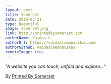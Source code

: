 ```yaml
---
layout: post
title: Somerset
date: 2016-03-21
type: Beautiful
image: somerset.png
link: http://printedbysomerset.com
authorName: Vaidas L.
authorUrl: https://vaidaslamanauskas.com
authorGithub: vaidaslamanauskas
remoteImage: true
---
```


_"A website you can touch, unfold and explore..."_

By [Printed By Somerset](http://printedbysomerset.com)
